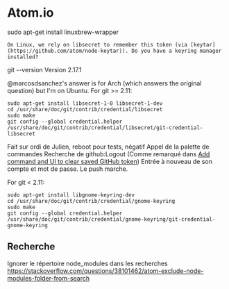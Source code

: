 # Atom.io

sudo apt-get install linuxbrew-wrapper

```
On Linux, we rely on libsecret to remember this token (via [keytar](https://github.com/atom/node-keytar)). Do you have a keyring manager installed?
```

git --version
Version 2.17.1

@marcosdsanchez's answer is for Arch (which answers the original question) but I'm on Ubuntu. For git >= 2.11:
```
sudo apt-get install libsecret-1-0 libsecret-1-dev
cd /usr/share/doc/git/contrib/credential/libsecret
sudo make
git config --global credential.helper /usr/share/doc/git/contrib/credential/libsecret/git-credential-libsecret
```

Fait sur ordi de Julien, reboot pour tests, négatif
Appel de la palette de commandes
Recherche de github:Logout
(Comme remarqué dans [Add command and UI to clear saved GitHub token](https://github.com/atom/github/pull/1180/commits/f5a2d6d83349622e6b0218d140f9410078eaa7f0))
Entrée à nouveau de son compte et mot de passe.
Le push marche.



For git < 2.11:
```
sudo apt-get install libgnome-keyring-dev
cd /usr/share/doc/git/contrib/credential/gnome-keyring
sudo make
git config --global credential.helper /usr/share/doc/git/contrib/credential/gnome-keyring/git-credential-gnome-keyring
```

## Recherche
Ignorer le répertoire node_modules dans les recherches
https://stackoverflow.com/questions/38101462/atom-exclude-node-modules-folder-from-search
